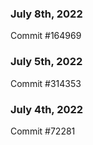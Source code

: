 ### July 8th, 2022

Commit #164969

### July 5th, 2022

Commit #314353


### July 4th, 2022

Commit #72281
